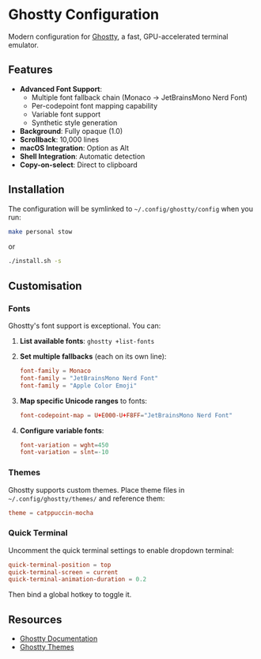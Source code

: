 # Ghostty Configuration

Modern configuration for [Ghostty](https://ghostty.org/), a fast, GPU-accelerated terminal emulator.

## Features

- **Advanced Font Support**:
  - Multiple font fallback chain (Monaco → JetBrainsMono Nerd Font)
  - Per-codepoint font mapping capability
  - Variable font support
  - Synthetic style generation
- **Background**: Fully opaque (1.0)
- **Scrollback**: 10,000 lines
- **macOS Integration**: Option as Alt
- **Shell Integration**: Automatic detection
- **Copy-on-select**: Direct to clipboard

## Installation

The configuration will be symlinked to `~/.config/ghostty/config` when you run:

```bash
make personal stow
```

or

```bash
./install.sh -s
```

## Customisation

### Fonts

Ghostty's font support is exceptional. You can:

1. **List available fonts**: `ghostty +list-fonts`
2. **Set multiple fallbacks** (each on its own line):

   ```toml
   font-family = Monaco
   font-family = "JetBrainsMono Nerd Font"
   font-family = "Apple Color Emoji"
   ```

3. **Map specific Unicode ranges** to fonts:

   ```toml
   font-codepoint-map = U+E000-U+F8FF="JetBrainsMono Nerd Font"
   ```

4. **Configure variable fonts**:

   ```toml
   font-variation = wght=450
   font-variation = slnt=-10
   ```

### Themes

Ghostty supports custom themes. Place theme files in `~/.config/ghostty/themes/` and reference them:

```toml
theme = catppuccin-mocha
```

### Quick Terminal

Uncomment the quick terminal settings to enable dropdown terminal:

```toml
quick-terminal-position = top
quick-terminal-screen = current
quick-terminal-animation-duration = 0.2
```

Then bind a global hotkey to toggle it.

## Resources

- [Ghostty Documentation](https://ghostty.org/docs)
- [Ghostty Themes](https://github.com/ghostty-org/ghostty-themes)
